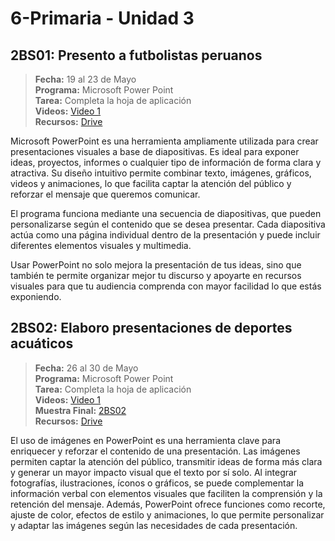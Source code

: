 # 6-Primaria - Unidad 3

## 2BS01: Presento a futbolistas peruanos

> <i class="bi bi-calendar"></i> **Fecha:** 19 al 23 de Mayo<br><i class="bi bi-window-desktop"></i> **Programa:** Microsoft Power Point<br><i class="bi bi-calendar-check"></i> **Tarea:** Completa la hoja de aplicación<br><i class="bi bi-play-btn"></i> **Videos:** [Video 1](https://www.youtube.com/watch?v=y7mGIpcldrM)<br> <i class="bi bi-briefcase"></i> **Recursos:** [Drive](https://drive.google.com/drive/folders/10cxwbVxQBSv9XlYYGcz1sEEj8yMJEa-o?usp=sharing)

Microsoft PowerPoint es una herramienta ampliamente utilizada para crear presentaciones visuales a base de diapositivas. Es ideal para exponer ideas, proyectos, informes o cualquier tipo de información de forma clara y atractiva. Su diseño intuitivo permite combinar texto, imágenes, gráficos, videos y animaciones, lo que facilita captar la atención del público y reforzar el mensaje que queremos comunicar.

El programa funciona mediante una secuencia de diapositivas, que pueden personalizarse según el contenido que se desea presentar. Cada diapositiva actúa como una página individual dentro de la presentación y puede incluir diferentes elementos visuales y multimedia.

Usar PowerPoint no solo mejora la presentación de tus ideas, sino que también te permite organizar mejor tu discurso y apoyarte en recursos visuales para que tu audiencia comprenda con mayor facilidad lo que estás exponiendo.

<div class="currentTheme">

## 2BS02: Elaboro presentaciones de deportes acuáticos

> <i class="bi bi-calendar"></i> **Fecha:** 26 al 30 de Mayo<br><i class="bi bi-window-desktop"></i> **Programa:** Microsoft Power Point<br><i class="bi bi-calendar-check"></i> **Tarea:** Completa la hoja de aplicación<br><i class="bi bi-play-btn"></i> **Videos:** [Video 1](https://www.youtube.com/watch?v=AaXj8SdXt-M)<br><i class="bi bi-laptop"></i> **Muestra Final:** [2BS02](https://1drv.ms/p/c/8b661c59228b93aa/EZ8tE-xwhXBJhf3cTD6eFy0B-9R9hCfhiqpp1nhAR1wdQA?e=dQogWz)<br> <i class="bi bi-briefcase"></i> **Recursos:** [Drive](https://drive.google.com/drive/folders/10cxwbVxQBSv9XlYYGcz1sEEj8yMJEa-o?usp=sharing)

El uso de imágenes en PowerPoint es una herramienta clave para enriquecer y reforzar el contenido de una presentación. Las imágenes permiten captar la atención del público, transmitir ideas de forma más clara y generar un mayor impacto visual que el texto por sí solo. Al integrar fotografías, ilustraciones, íconos o gráficos, se puede complementar la información verbal con elementos visuales que faciliten la comprensión y la retención del mensaje. Además, PowerPoint ofrece funciones como recorte, ajuste de color, efectos de estilo y animaciones, lo que permite personalizar y adaptar las imágenes según las necesidades de cada presentación.

</div>